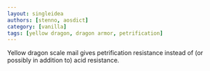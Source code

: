```yaml
---
layout: singleidea
authors: [stenno, aosdict]
category: [vanilla]
tags: [yellow dragon, dragon armor, petrification]
---
```

Yellow dragon scale mail gives petrification resistance instead of (or possibly in addition to) acid resistance.
